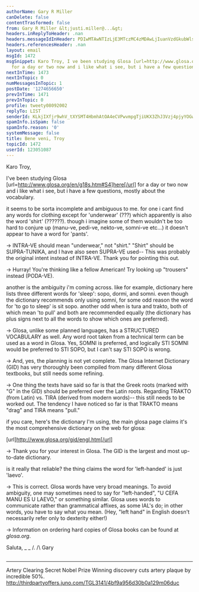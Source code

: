 ```yaml
---
authorName: Gary R Miller
canDelete: false
contentTrasformed: false
from: Gary R Miller &lt;justi.miller@...&gt;
headers.inReplyToHeader: .nan
headers.messageIdInHeader: PDIwMTAwNTIzLjE3MTczMC4zMDAwLjIuanVzdGkubWlsbGVyQGp1bm8uY29tPg==
headers.referencesHeader: .nan
layout: email
msgId: 1472
msgSnippet: Karo Troy, I ve been studying Glosa [url=http://www.glosa.org/en/g18s.htm#S4]here[/url]
  for a day or two now and i like what i see, but i have a few questions,
nextInTime: 1473
nextInTopic: 0
numMessagesInTopic: 1
postDate: '1274656650'
prevInTime: 1471
prevInTopic: 0
profile: tweety08092002
replyTo: LIST
senderId: KLkjIXfjr9whV_tXYSMT4HbmhAtOA4eCVPwvmpgTjiUKX3ZhJ3Vzj4pjyYOGwSEOsYKX_XdUdhpOnyBkYRxfOek0-Z_dPJJH8fBn_Q
spamInfo.isSpam: false
spamInfo.reason: '0'
systemMessage: false
title: Bene veni, Troy
topicId: 1472
userId: 123051087
---
```


Karo Troy,

I've been studying Glosa
[url=http://www.glosa.org/en/g18s.htm#S4]here[/url] for a day or two now
and i like what i see, but i have a few questions, mostly about the
vocabulary.

it seems to be sorta incomplete and ambiguous to me. for one i cant find
any words for clothing except for 'underwear' (???) which apparently is
also the word 'shirt' (??????). though i imagine some of them wouldn't be
too hard to conjure up (manu-ve, pedi-ve, nekto-ve, somni-ve etc...) it
doesn't appear to have a word for 'pants'. 

->  INTRA-VE should mean "underwear," not "shirt."  "Shirt" should be
SUPRA-TUNIKA, and I have also seen SUPRA-VE used--  This was probably the
original intent instead of INTRA-VE.  Thank you for pointing this out.

-> Hurray!  You're thinking like a fellow American!  Try looking up
"trousers" instead (PODA-VE).

another is the ambiguity i'm coming across. like for example, dictionary
here lists three different words for 'sleep': sopo, dormi, and somni.
even though the dictionary recommends only using somni, for some odd
reason the word for 'to go to sleep' is sit sopo. another odd when is
tura and trakto, both of which mean 'to pull' and both are recommended
equally (the dictionary has plus signs next to all the words to show
which ones are preferred).

->  Glosa, unlike some planned languages, has a STRUCTURED VOCABULARY as
well.  Any word root taken from a technical term can be used as a word in
Glosa.  Yes, SOMNI is preferred, and logically STI SOMNI would be
preferred to STI SOPO, but I can't say STI SOPO is wrong.

-> And, yes, the planning is not yet complete.  The Glosa Internet
Dictionary (GID) has very thoroughly been compiled from many different
Glosa textbooks, but still needs some refining.

-> One thing the texts have said so far is that the Greek roots (marked
with "G" in the GID) should be preferred over the Latin roots.  Regarding
TRAKTO (from Latin) vs. TIRA (derived from modern words)-- this still
needs to be worked out.  The tendency I have noticed so far is that
TRAKTO means "drag" and TIRA means "pull."

if you care, here's the dictionary I'm using, the main glosa page claims
it's the most comprehensive dictionary on the web for glosa:

[url]http://www.glosa.org/gid/engl.htm[/url]

-> Thank you for your interest in Glosa.  The GID is the largest and most
up-to-date dictionary.

is it really that reliable? the thing claims the word for 'left-handed'
is just 'laevo'.

->  This is correct.  Glosa words have very broad meanings.  To avoid
ambiguity, one may sometimes need to say for "left-handed", "U CEFA MANU
ES U LAEVO," or something similar.  Glosa uses words to communicate
rather than grammatical affixes, as some IAL's do; in other words, you
have to say what you mean.  (Hey, "left hand" in English doesn't
necessarily refer only to dexterity either!)

->  Information on ordering hard copies of Glosa books can be found at
_glosa.org_. 

Saluta,
_ _
/.
/\   Gary
##
____________________________________________________________
Artery Clearing Secret
Nobel Prize Winning discovery cuts artery plaque by incredible 50%.
http://thirdpartyoffers.juno.com/TGL3141/4bf9a956d30b0a129m06duc


